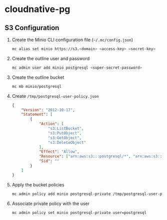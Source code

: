 # cloudnative-pg

## S3 Configuration

1. Create the Minio CLI configuration file (`~/.mc/config.json`)
    ```sh
    mc alias set minio https://s3.<domain> <access-key> <secret-key>
    ```

2. Create the outline user and password
    ```sh
    mc admin user add minio postgresql <super-secret-password>
    ```

3. Create the outline bucket
    ```sh
    mc mb minio/postgresql
    ```

4. Create `/tmp/postgresql-user-policy.json`
    ```json
    {
        "Version": "2012-10-17",
        "Statement": [
            {
                "Action": [
                    "s3:ListBucket",
                    "s3:PutObject",
                    "s3:GetObject",
                    "s3:DeleteObject"
                ],
                "Effect": "Allow",
                "Resource": ["arn:aws:s3:::postgresql/*", "arn:aws:s3:::postgresql"],
                "Sid": ""
            }
        ]
    }
    ```

5. Apply the bucket policies
    ```sh
    mc admin policy add minio postgresql-private /tmp/postgresql-user-policy.json
    ```

6. Associate private policy with the user
    ```sh
    mc admin policy set minio postgresql-private user=postgresql
    ```
